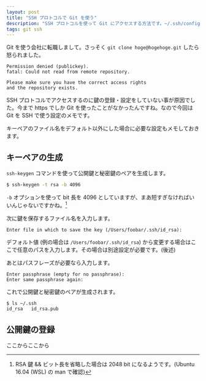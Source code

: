 ```yaml
---
layout: post
title: "SSH プロトコルで Git を使う"
description: "SSH プロトコルを使って Git にアクセスする方法です。~/.ssh/config の設定も少し。"
tags: git ssh
---
```


Git を使う会社に転職しまして。さっそく `git clone hoge@hogehoge.git` したら怒られました。

```
Permission denied (publickey).
fatal: Could not read from remote repository.

Please make sure you have the correct access rights
and the repository exists.
```

SSH プロトコルでアクセスするのに鍵の登録・設定をしていない事が原因でした。今まで https でしか Git を使ったことがなかったんですね。なので今回は Git を SSH で使う設定のメモです。

キーペアのファイル名をデフォルト以外にした場合に必要な設定もメモしておきます。

## キーペアの生成

`ssh-keygen` コマンドを使って公開鍵と秘密鍵のペアを生成します。

```bash
$ ssh-keygen -t rsa -b 4096
```

`-b` オプションを使って bit 長を 4096 としていますが、まあ短すぎなければいいんじゃないですかね。[^1]

[^1]: RSA 鍵 && ビット長を省略した場合は 2048 bit になるようです。(Ubuntu 16.04 (WSL) の man で確認)

次に鍵を保存するファイル名を入力します。

```
Enter file in which to save the key (/Users/foobar/.ssh/id_rsa):
```

デフォルト値 (例の場合は `/Users/foobar/.ssh/id_rsa`) から変更する場合はここで任意のパスを入力します。その場合は別途設定が必要です。(後述)

あとはパスフレーズが必要なら入力します。

```
Enter passphrase (empty for no passphrase):
Enter same passphrase again:
```

これで公開鍵と秘密鍵のペアが生成されます。

```bash
$ ls ~/.ssh
id_rsa   id_rsa.pub
```

## 公開鍵の登録


ここからここから

